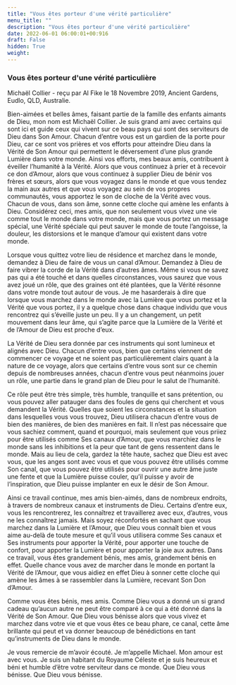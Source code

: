 ```yaml
---
title: "Vous êtes porteur d'une vérité particulière"
menu_title: ""
description: "Vous êtes porteur d'une vérité particulière"
date: 2022-06-01 06:00:01+00:916
draft: False
hidden: True
weight:
---
```

### Vous êtes porteur d'une vérité particulière

Michaël Collier - reçu par Al Fike le 18 Novembre 2019, Ancient Gardens, Eudlo, QLD, Australie.

Bien-aimées et belles âmes, faisant partie de la famille des enfants aimants de Dieu, mon nom est Michaël Collier. Je suis grand ami avec certains qui sont ici et guide ceux qui vivent sur ce beau pays qui sont des serviteurs de Dieu dans Son Amour. Chacun d’entre vous est un gardien de la porte pour Dieu, car ce sont vos prières et vos efforts pour atteindre Dieu dans la Vérité de Son Amour qui permettent le déversement d’une plus grande Lumière dans votre monde. Ainsi vos efforts, mes beaux amis, contribuent à éveiller l’humanité à la Vérité. Alors que vous continuez à prier et à recevoir ce don d’Amour, alors que vous continuez à supplier Dieu de bénir vos frères et sœurs, alors que vous voyagez dans le monde et que vous tendez la main aux autres et que vous voyagez au sein de vos propres communautés, vous apportez le son de cloche de la Vérité avec vous. Chacun de vous, dans son âme, sonne cette cloche qui amène les enfants à Dieu. Considérez ceci, mes amis, que non seulement vous vivez une vie comme tout le monde dans votre monde, mais que vous portez un message spécial, une Vérité spéciale qui peut sauver le monde de toute l’angoisse, la douleur, les distorsions et le manque d’amour qui existent dans votre monde.

Lorsque vous quittez votre lieu de résidence et marchez dans le monde, demandez à Dieu de faire de vous un canal d’Amour. Demandez à Dieu de faire vibrer la corde de la Vérité dans d’autres âmes. Même si vous ne savez pas qui a été touché et dans quelles circonstances, vous saurez que vous avez joué un rôle, que des graines ont été plantées, que la Vérité résonne dans votre monde tout autour de vous. Je me hasarderais à dire que lorsque vous marchez dans le monde avec la Lumière que vous portez et la Vérité que vous portez, il y a quelque chose dans chaque individu que vous rencontrez qui s’éveille juste un peu. Il y a un changement, un petit mouvement dans leur âme, qui s’agite parce que la Lumière de la Vérité et de l’Amour de Dieu est proche d’eux.

La Vérité de Dieu sera donnée par ces instruments qui sont lumineux et alignés avec Dieu. Chacun d’entre vous, bien que certains viennent de commencer ce voyage et ne soient pas particulièrement clairs quant à la nature de ce voyage, alors que certains d’entre vous sont sur ce chemin depuis de nombreuses années, chacun d’entre vous peut néanmoins jouer un rôle, une partie dans le grand plan de Dieu pour le salut de l’humanité.

Ce rôle peut être très simple, très humble, tranquille et sans prétention, ou vous pouvez aller patauger dans des foules de gens qui cherchent et vous demandent la Vérité. Quelles que soient les circonstances et la situation dans lesquelles vous vous trouvez, Dieu utilisera chacun d’entre vous de bien des manières, de bien des manières en fait. Il n’est pas nécessaire que vous sachiez comment, quand et pourquoi, mais seulement que vous priiez pour être utilisés comme Ses canaux d’Amour, que vous marchiez dans le monde sans les inhibitions et la peur que tant de gens ressentent dans le monde. Mais au lieu de cela, gardez la tête haute, sachez que Dieu est avec vous, que les anges sont avec vous et que vous pouvez être utilisés comme Son canal, que vous pouvez être utilisés pour ouvrir une autre âme juste une fente et que la Lumière puisse couler, qu’il puisse y avoir de l’inspiration, que Dieu puisse implanter en eux le désir de Son Amour.

Ainsi ce travail continue, mes amis bien-aimés, dans de nombreux endroits, à travers de nombreux canaux et instruments de Dieu. Certains d’entre eux, vous les rencontrerez, les connaîtrez et travaillerez avec eux, d’autres, vous ne les connaîtrez jamais. Mais soyez réconfortés en sachant que vous marchez dans la Lumière et l’Amour, que Dieu vous connaît bien et vous aime au-delà de toute mesure et qu’il vous utilisera comme Ses canaux et Ses instruments pour apporter la Vérité, pour apporter une touche de confort, pour apporter la Lumière et pour apporter la joie aux autres. Dans ce travail, vous êtes grandement bénis, mes amis, grandement bénis en effet. Quelle chance vous avez de marcher dans le monde en portant la Vérité de l’Amour, que vous aidiez en effet Dieu à sonner cette cloche qui amène les âmes à se rassembler dans la Lumière, recevant Son Don d’Amour.

Comme vous êtes bénis, mes amis. Comme Dieu vous a donné un si grand cadeau qu’aucun autre ne peut être comparé à ce qui a été donné dans la Vérité de Son Amour. Que Dieu vous bénisse alors que vous vivez et marchez dans votre vie et que vous êtes ce beau phare, ce canal, cette âme brillante qui peut et va donner beaucoup de bénédictions en tant qu’instruments de Dieu dans le monde.

Je vous remercie de m’avoir écouté. Je m’appelle Michael. Mon amour est avec vous. Je suis un habitant du Royaume Céleste et je suis heureux et béni et humble d’être votre serviteur dans ce monde. Que Dieu vous bénisse. Que Dieu vous bénisse.
